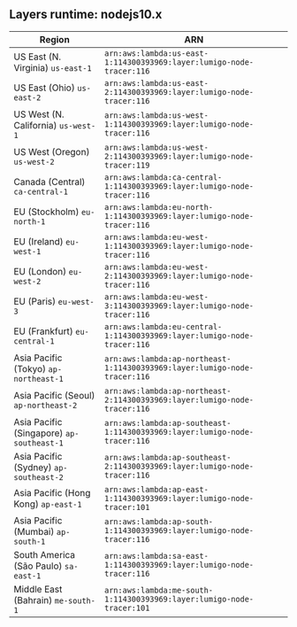 Layers runtime: nodejs10.x
----
| Region | ARN |
| --- | --- |
|US East (N. Virginia)  `us-east-1`|`arn:aws:lambda:us-east-1:114300393969:layer:lumigo-node-tracer:116`|
|US East (Ohio)  `us-east-2`|`arn:aws:lambda:us-east-2:114300393969:layer:lumigo-node-tracer:116`|
|US West (N. California)  `us-west-1`|`arn:aws:lambda:us-west-1:114300393969:layer:lumigo-node-tracer:116`|
|US West (Oregon)  `us-west-2`|`arn:aws:lambda:us-west-2:114300393969:layer:lumigo-node-tracer:119`|
|Canada (Central)  `ca-central-1`|`arn:aws:lambda:ca-central-1:114300393969:layer:lumigo-node-tracer:116`|
|EU (Stockholm)  `eu-north-1`|`arn:aws:lambda:eu-north-1:114300393969:layer:lumigo-node-tracer:116`|
|EU (Ireland)  `eu-west-1`|`arn:aws:lambda:eu-west-1:114300393969:layer:lumigo-node-tracer:116`|
|EU (London)  `eu-west-2`|`arn:aws:lambda:eu-west-2:114300393969:layer:lumigo-node-tracer:116`|
|EU (Paris)  `eu-west-3`|`arn:aws:lambda:eu-west-3:114300393969:layer:lumigo-node-tracer:116`|
|EU (Frankfurt)  `eu-central-1`|`arn:aws:lambda:eu-central-1:114300393969:layer:lumigo-node-tracer:116`|
|Asia Pacific (Tokyo)  `ap-northeast-1`|`arn:aws:lambda:ap-northeast-1:114300393969:layer:lumigo-node-tracer:116`|
|Asia Pacific (Seoul)  `ap-northeast-2`|`arn:aws:lambda:ap-northeast-2:114300393969:layer:lumigo-node-tracer:116`|
|Asia Pacific (Singapore)  `ap-southeast-1`|`arn:aws:lambda:ap-southeast-1:114300393969:layer:lumigo-node-tracer:116`|
|Asia Pacific (Sydney)  `ap-southeast-2`|`arn:aws:lambda:ap-southeast-2:114300393969:layer:lumigo-node-tracer:116`|
|Asia Pacific (Hong Kong)  `ap-east-1`|`arn:aws:lambda:ap-east-1:114300393969:layer:lumigo-node-tracer:101`|
|Asia Pacific (Mumbai)  `ap-south-1`|`arn:aws:lambda:ap-south-1:114300393969:layer:lumigo-node-tracer:116`|
|South America (São Paulo)  `sa-east-1`|`arn:aws:lambda:sa-east-1:114300393969:layer:lumigo-node-tracer:116`|
|Middle East (Bahrain)  `me-south-1`|`arn:aws:lambda:me-south-1:114300393969:layer:lumigo-node-tracer:101`|
